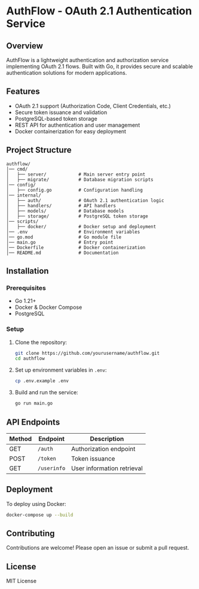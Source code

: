 # AuthFlow - OAuth 2.1 Authentication Service

## Overview
AuthFlow is a lightweight authentication and authorization service implementing OAuth 2.1 flows. Built with Go, it provides secure and scalable authentication solutions for modern applications.

## Features
- OAuth 2.1 support (Authorization Code, Client Credentials, etc.)
- Secure token issuance and validation
- PostgreSQL-based token storage
- REST API for authentication and user management
- Docker containerization for easy deployment

## Project Structure
```
authflow/
│── cmd/
│   ├── server/            # Main server entry point
│   ├── migrate/           # Database migration scripts
│── config/
│   ├── config.go          # Configuration handling
│── internal/
│   ├── auth/              # OAuth 2.1 authentication logic
│   ├── handlers/          # API handlers
│   ├── models/            # Database models
│   ├── storage/           # PostgreSQL token storage
│── scripts/
│   ├── docker/            # Docker setup and deployment
│── .env                   # Environment variables
│── go.mod                 # Go module file
│── main.go                # Entry point
│── Dockerfile             # Docker containerization
│── README.md              # Documentation
```

## Installation
### Prerequisites
- Go 1.21+
- Docker & Docker Compose
- PostgreSQL

### Setup
1. Clone the repository:
   ```sh
   git clone https://github.com/yourusername/authflow.git
   cd authflow
   ```
2. Set up environment variables in `.env`:
   ```sh
   cp .env.example .env
   ```
3. Build and run the service:
   ```sh
   go run main.go
   ```

## API Endpoints
| Method | Endpoint     | Description |
|--------|-------------|-------------|
| GET    | `/auth`     | Authorization endpoint |
| POST   | `/token`    | Token issuance |
| GET    | `/userinfo` | User information retrieval |

## Deployment
To deploy using Docker:
```sh
docker-compose up --build
```

## Contributing
Contributions are welcome! Please open an issue or submit a pull request.

## License
MIT License

